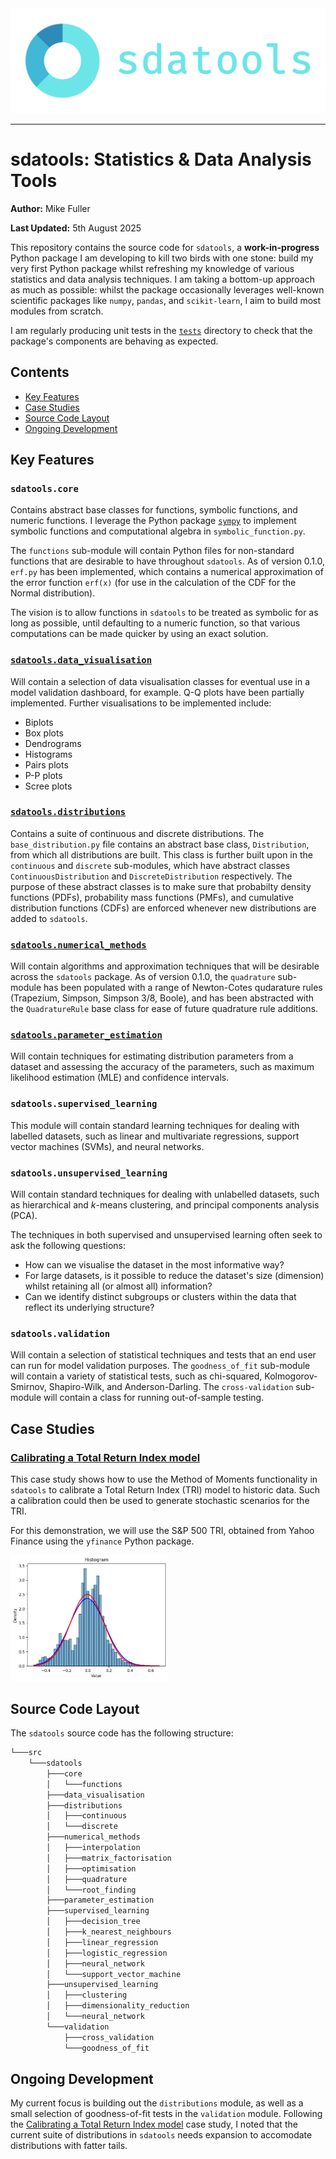 <picture align="center">
  <source media="(prefers-color-scheme: dark)" srcset="images/logo.png">
  <img alt="sdatools Logo" src="images/logo.png">
</picture>

-----------------

# sdatools: Statistics & Data Analysis Tools

**Author:** Mike Fuller

**Last Updated:** 5th August 2025

This repository contains the source code for `sdatools`, a **work-in-progress** Python package I am developing to kill two birds with one stone: build my very first Python package whilst refreshing my knowledge of various statistics and data analysis techniques. I am taking a bottom-up approach as much as possible: whilst the package occasionally leverages well-known scientific packages like `numpy`, `pandas`, and `scikit-learn`, I aim to build most modules from scratch.

I am regularly producing unit tests in the [`tests`](https://github.com/itsmikefuller/sdatools/tree/main/tests) directory to check that the package's components are behaving as expected. 

## Contents

- [Key Features](#key-features)
- [Case Studies](#case-studies)
- [Source Code Layout](#source-code-layout)
- [Ongoing Development](#ongoing-development)

## Key Features

### `sdatools.core`

Contains abstract base classes for functions, symbolic functions, and numeric functions. I leverage the Python package [`sympy`](https://www.sympy.org/en/index.html) to implement symbolic functions and computational algebra in `symbolic_function.py`. 

The `functions` sub-module will contain Python files for non-standard functions that are desirable to have throughout `sdatools`. As of version 0.1.0, `erf.py` has been implemented, which contains a numerical approximation of the error function `erf(x)` (for use in the calculation of the CDF for the Normal distribution).

The vision is to allow functions in `sdatools` to be treated as symbolic for as long as possible, until defaulting to a numeric function, so that various computations can be made quicker by using an exact solution.

### [`sdatools.data_visualisation`](https://github.com/itsmikefuller/sdatools/tree/main/src/sdatools/data_visualisation)

Will contain a selection of data visualisation classes for eventual use in a model validation dashboard, for example. Q-Q plots have been partially implemented. Further visualisations to be implemented include:
- Biplots
- Box plots
- Dendrograms
- Histograms
- Pairs plots
- P-P plots
- Scree plots

### [`sdatools.distributions`](https://github.com/itsmikefuller/sdatools/tree/main/src/sdatools/distributions)

Contains a suite of continuous and discrete distributions. The `base_distribution.py` file contains an abstract base class, `Distribution`, from which all distributions are built. This class is further built upon in the `continuous` and `discrete` sub-modules, which have abstract classes `ContinuousDistribution` and `DiscreteDistribution` respectively. The purpose of these abstract classes is to make sure that probabilty density functions (PDFs), probability mass functions (PMFs), and cumulative distribution functions (CDFs) are enforced whenever new distributions are added to `sdatools`.

### [`sdatools.numerical_methods`](https://github.com/itsmikefuller/sdatools/tree/main/src/sdatools/numerical_methods)

Will contain algorithms and approximation techniques that will be desirable across the `sdatools` package. As of version 0.1.0, the `quadrature` sub-module has been populated with a range of Newton-Cotes qudarature rules (Trapezium, Simpson, Simpson 3/8, Boole), and has been abstracted with the `QuadratureRule` base class for ease of future quadrature rule additions.

### [`sdatools.parameter_estimation`](https://github.com/itsmikefuller/sdatools/tree/main/src/sdatools/parameter_estimation)

Will contain techniques for estimating distribution parameters from a dataset and assessing the accuracy of the parameters, such as maximum likelihood estimation (MLE) and confidence intervals.

### `sdatools.supervised_learning`

This module will contain standard learning techniques for dealing with labelled datasets, such as linear and multivariate regressions, support vector machines (SVMs), and neural networks.

### `sdatools.unsupervised_learning`

Will contain standard techniques for dealing with unlabelled datasets, such as hierarchical and $k$-means clustering, and principal components analysis (PCA). 

The techniques in both supervised and unsupervised learning often seek to ask the following questions:
- How can we visualise the dataset in the most informative way?
- For large datasets, is it possible to reduce the dataset's size (dimension) whilst retaining all (or almost all) information?
- Can we identify distinct subgroups or clusters within the data that reflect its underlying structure?
 
### `sdatools.validation`

Will contain a selection of statistical techniques and tests that an end user can run for model validation purposes. The `goodness_of_fit` sub-module will contain a variety of statistical tests, such as chi-squared, Kolmogorov-Smirnov, Shapiro-Wilk, and Anderson-Darling. The `cross-validation` sub-module will contain a class for running out-of-sample testing.

## Case Studies

### [Calibrating a Total Return Index model](https://github.com/itsmikefuller/sdatools/tree/main/case_studies/total_return_index/total_return_index.ipynb)

This case study shows how to use the Method of Moments functionality in `sdatools` to calibrate a Total Return Index (TRI) model to historic data. Such a calibration could then be used to generate stochastic scenarios for the TRI.

For this demonstration, we will use the S&P 500 TRI, obtained from Yahoo Finance using the `yfinance` Python package.

<picture align="center">
  <source media="(prefers-color-scheme: dark)" srcset="images/total_return_index.png">
  <img alt="Calibrating a Total Return Index model" src="images/total_return_index.png" width=50%>
</picture>

## Source Code Layout

The `sdatools` source code has the following structure:

```bash
└───src
    └───sdatools
        ├───core
        │   └───functions
        ├───data_visualisation
        ├───distributions
        │   ├───continuous
        │   └───discrete
        ├───numerical_methods
        │   ├───interpolation
        │   ├───matrix_factorisation
        │   ├───optimisation
        │   ├───quadrature
        │   └───root_finding
        ├───parameter_estimation
        ├───supervised_learning
        │   ├───decision_tree
        │   ├───k_nearest_neighbours
        │   ├───linear_regression
        │   ├───logistic_regression
        │   ├───neural_network
        │   └───support_vector_machine
        ├───unsupervised_learning
        │   ├───clustering
        │   ├───dimensionality_reduction
        │   └───neural_network
        └───validation
            ├───cross_validation
            └───goodness_of_fit
```

## Ongoing Development

My current focus is building out the `distributions` module, as well as a small selection of goodness-of-fit tests in the `validation` module. Following the [Calibrating a Total Return Index model](https://github.com/itsmikefuller/sdatools/tree/main/case_studies/total_return_index/total_return_index.ipynb) case study, I noted that the current suite of distributions in `sdatools` needs expansion to accomodate distributions with fatter tails.